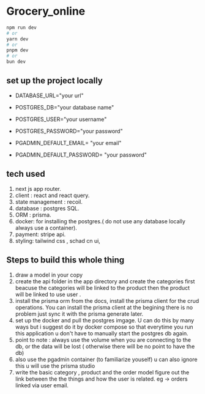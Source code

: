 # Grocery_online

```bash
npm run dev
# or
yarn dev
# or
pnpm dev
# or
bun dev
```

## set up the project locally

- DATABASE_URL="your url"

- POSTGRES_DB="your database name"
- POSTGRES_USER="your username"
- POSTGRES_PASSWORD="your password"

- PGADMIN_DEFAULT_EMAIL= "your email"
- PGADMIN_DEFAULT_PASSWORD= "your password"

## tech used

1. next js app router.
2. client : react and react query.
3. state management : recoil.
4. database : postgres SQL.
5. ORM : prisma.
6. docker: for installing the postgres.( do not use any database locally always use a container).
7. payment: stripe api.
8. styling: tailwind css , schad cn ui,

## Steps to build this whole thing

1. draw a model in your copy
2. create the api folder in the app directory and create the categories first beacuse the categories will be linked to the product then the product will be linked to use user .
3. install the prisma orm from the docs, install the prisma client for the crud operations. You can install the prisma client at the begining there is no problem just sync it with the prisma generate later.
4. set up the docker and pull the postgres imgage. U can do this by many ways but i suggest do it by docker compose so that everytime you run this application u don't have to manually start the postgres db again.
5. point to note : always use the volume when you are connecting to the db, or the data will be lost ( otherwise there will be no point to have the db)
6. also use the pgadmin container (to familiarize youself) u can also ignore this u will use the prisma studio
7. write the basic category , product and the order model figure out the link between the the things and how the user is related. eg -> orders linked via user email.
